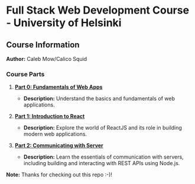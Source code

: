 # Full Stack Web Development Course - University of Helsinki

## Course Information

**Author:** Caleb Mow/Calico Squid

### Course Parts

1. **[Part 0: Fundamentals of Web Apps](https://github.com/CalicoSquid/FullStack/tree/part0)**
   - **Description:** Understand the basics and fundamentals of web applications.

2. **[Part 1: Introduction to React](https://github.com/CalicoSquid/FullStack/tree/main/part1)**
   - **Description:** Explore the world of ReactJS and its role in building modern web applications.

3. **[Part 2: Communicating with Server](https://github.com/CalicoSquid/FullStack/tree/main/part3)**
   - **Description:** Learn the essentials of communication with servers, including building and interacting with REST APIs using Node.js.

**Note:** Thanks for checking out this repo :-)!
